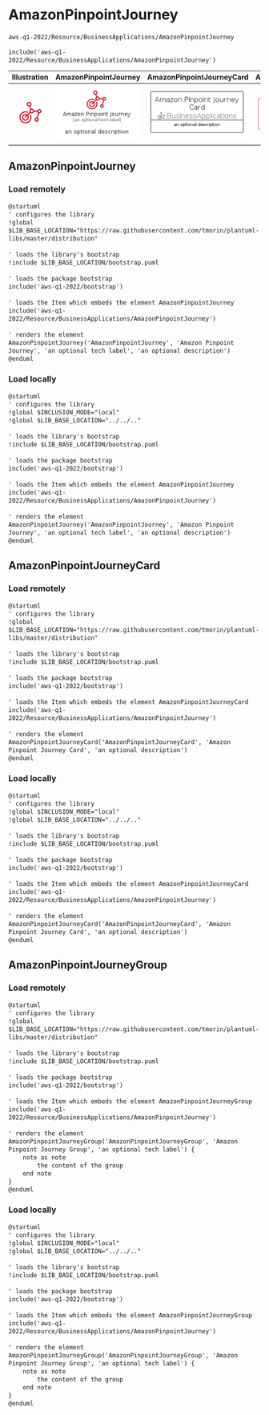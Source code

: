 # AmazonPinpointJourney


```text
aws-q1-2022/Resource/BusinessApplications/AmazonPinpointJourney
```

```text
include('aws-q1-2022/Resource/BusinessApplications/AmazonPinpointJourney')
```



| Illustration | AmazonPinpointJourney | AmazonPinpointJourneyCard | AmazonPinpointJourneyGroup |
| :---: | :---: | :---: | :---: |
| ![illustration for Illustration](../../../aws-q1-2022/Resource/BusinessApplications/AmazonPinpointJourney.png) | ![illustration for AmazonPinpointJourney](../../../aws-q1-2022/Resource/BusinessApplications/AmazonPinpointJourney.Local.png) | ![illustration for AmazonPinpointJourneyCard](../../../aws-q1-2022/Resource/BusinessApplications/AmazonPinpointJourneyCard.Local.png) | ![illustration for AmazonPinpointJourneyGroup](../../../aws-q1-2022/Resource/BusinessApplications/AmazonPinpointJourneyGroup.Local.png) |




## AmazonPinpointJourney

### Load remotely
```plantuml
@startuml
' configures the library
!global $LIB_BASE_LOCATION="https://raw.githubusercontent.com/tmorin/plantuml-libs/master/distribution"

' loads the library's bootstrap
!include $LIB_BASE_LOCATION/bootstrap.puml

' loads the package bootstrap
include('aws-q1-2022/bootstrap')

' loads the Item which embeds the element AmazonPinpointJourney
include('aws-q1-2022/Resource/BusinessApplications/AmazonPinpointJourney')

' renders the element
AmazonPinpointJourney('AmazonPinpointJourney', 'Amazon Pinpoint Journey', 'an optional tech label', 'an optional description')
@enduml
```

### Load locally
```plantuml
@startuml
' configures the library
!global $INCLUSION_MODE="local"
!global $LIB_BASE_LOCATION="../../.."

' loads the library's bootstrap
!include $LIB_BASE_LOCATION/bootstrap.puml

' loads the package bootstrap
include('aws-q1-2022/bootstrap')

' loads the Item which embeds the element AmazonPinpointJourney
include('aws-q1-2022/Resource/BusinessApplications/AmazonPinpointJourney')

' renders the element
AmazonPinpointJourney('AmazonPinpointJourney', 'Amazon Pinpoint Journey', 'an optional tech label', 'an optional description')
@enduml
```

## AmazonPinpointJourneyCard

### Load remotely
```plantuml
@startuml
' configures the library
!global $LIB_BASE_LOCATION="https://raw.githubusercontent.com/tmorin/plantuml-libs/master/distribution"

' loads the library's bootstrap
!include $LIB_BASE_LOCATION/bootstrap.puml

' loads the package bootstrap
include('aws-q1-2022/bootstrap')

' loads the Item which embeds the element AmazonPinpointJourneyCard
include('aws-q1-2022/Resource/BusinessApplications/AmazonPinpointJourney')

' renders the element
AmazonPinpointJourneyCard('AmazonPinpointJourneyCard', 'Amazon Pinpoint Journey Card', 'an optional description')
@enduml
```

### Load locally
```plantuml
@startuml
' configures the library
!global $INCLUSION_MODE="local"
!global $LIB_BASE_LOCATION="../../.."

' loads the library's bootstrap
!include $LIB_BASE_LOCATION/bootstrap.puml

' loads the package bootstrap
include('aws-q1-2022/bootstrap')

' loads the Item which embeds the element AmazonPinpointJourneyCard
include('aws-q1-2022/Resource/BusinessApplications/AmazonPinpointJourney')

' renders the element
AmazonPinpointJourneyCard('AmazonPinpointJourneyCard', 'Amazon Pinpoint Journey Card', 'an optional description')
@enduml
```

## AmazonPinpointJourneyGroup

### Load remotely
```plantuml
@startuml
' configures the library
!global $LIB_BASE_LOCATION="https://raw.githubusercontent.com/tmorin/plantuml-libs/master/distribution"

' loads the library's bootstrap
!include $LIB_BASE_LOCATION/bootstrap.puml

' loads the package bootstrap
include('aws-q1-2022/bootstrap')

' loads the Item which embeds the element AmazonPinpointJourneyGroup
include('aws-q1-2022/Resource/BusinessApplications/AmazonPinpointJourney')

' renders the element
AmazonPinpointJourneyGroup('AmazonPinpointJourneyGroup', 'Amazon Pinpoint Journey Group', 'an optional tech label') {
    note as note
        the content of the group
    end note
}
@enduml
```

### Load locally
```plantuml
@startuml
' configures the library
!global $INCLUSION_MODE="local"
!global $LIB_BASE_LOCATION="../../.."

' loads the library's bootstrap
!include $LIB_BASE_LOCATION/bootstrap.puml

' loads the package bootstrap
include('aws-q1-2022/bootstrap')

' loads the Item which embeds the element AmazonPinpointJourneyGroup
include('aws-q1-2022/Resource/BusinessApplications/AmazonPinpointJourney')

' renders the element
AmazonPinpointJourneyGroup('AmazonPinpointJourneyGroup', 'Amazon Pinpoint Journey Group', 'an optional tech label') {
    note as note
        the content of the group
    end note
}
@enduml
```

